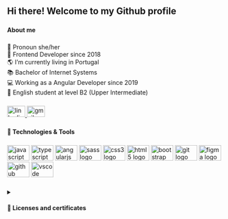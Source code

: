 <h2 align="left">Hi there! Welcome to my Github profile</h2>

###
<h4 align="left">About me</h4>

###
<p align="left">🦄 Pronoun she/her<br>🐣 Frontend Developer since 2018<br>🌎 I’m currently living in Portugal<br>📚 Bachelor of Internet Systems<br>💻 Working as a Angular Developer since 2019<br>🌱 English student at level B2 (Upper Intermediate)</p>

###
<div align="left">
  <a href="https://www.linkedin.com/in/amandawerner/" target="_blank">
    <img src="https://raw.githubusercontent.com/maurodesouza/profile-readme-generator/master/src/assets/icons/social/linkedin/default.svg" width="42" height="26" alt="linkedin logo"  />
  </a>
  <a href="amanda.werner.aw@gmail.com" target="_blank">
    <img src="https://raw.githubusercontent.com/maurodesouza/profile-readme-generator/master/src/assets/icons/social/gmail/default.svg" width="42" height="26" alt="gmail logo"  />
  </a>
</div>

###
<h4 align="left">🚀  Technologies & Tools</h4>

###
<div align="left">
  <img src="https://cdn.jsdelivr.net/gh/devicons/devicon/icons/javascript/javascript-original.svg" height="36" width="52" alt="javascript logo"  />
  <img src="https://cdn.jsdelivr.net/gh/devicons/devicon/icons/typescript/typescript-original.svg" height="36" width="52" alt="typescript logo"  />
  <img src="https://cdn.jsdelivr.net/gh/devicons/devicon/icons/angularjs/angularjs-original.svg" height="36" width="52" alt="angularjs logo"  />
  <img src="https://cdn.jsdelivr.net/gh/devicons/devicon/icons/sass/sass-original.svg" height="36" width="52" alt="sass logo"  />
  <img src="https://cdn.jsdelivr.net/gh/devicons/devicon/icons/css3/css3-original.svg" height="36" width="52" alt="css3 logo"  />
  <img src="https://cdn.jsdelivr.net/gh/devicons/devicon/icons/html5/html5-original.svg" height="36" width="52" alt="html5 logo"  />
  <img src="https://cdn.jsdelivr.net/gh/devicons/devicon/icons/bootstrap/bootstrap-original.svg" height="36" width="52" alt="bootstrap logo"  />
  <img src="https://cdn.jsdelivr.net/gh/devicons/devicon/icons/git/git-original.svg" height="36" width="52" alt="git logo"  />
  <img src="https://cdn.jsdelivr.net/gh/devicons/devicon/icons/figma/figma-original.svg" height="36" width="52" alt="figma logo"  />
  <img src="https://cdn.jsdelivr.net/gh/devicons/devicon/icons/github/github-original.svg" height="36" width="52" alt="github logo"  />
  <img src="https://cdn.jsdelivr.net/gh/devicons/devicon/icons/vscode/vscode-original.svg" height="36" width="52" alt="vscode logo"  />
</div>

###

<details>
 <summary> <h4>🌱 Licenses and certificates</h4></summary>

<small><a href="https://www.udemy.com/certificate/UC-ab9c9af3-4786-45b1-92ff-c1a587594193/"> Aprendendo Redux utilizando NGRX com Angular 13+</a></small></br>
<small><a href="https://cursos.alura.com.br/certificate/c5a13278-9d05-4f10-8ec7-6f876497be04"> Angular: avançando com testes automatizados</a></small></br>
<small><a href="https://cursos.alura.com.br/certificate/89a21b60-beea-4ae4-841b-10dd52cfe9d8">Angular: testes automatizados com Jasmine e Karma</a></small></br>
<small><a href="https://www.udemy.com/certificate/UC-a96b8540-a3e6-429a-8c65-f0bbe24c2267/"> Angular Testing Masterclass</a></small></br>
<small><a href="https://cursos.alura.com.br/certificate/d6004bfb-7252-4102-9dc5-b4d63da09c4e">Angular - Boas práticas em arquitetura e formulários</a></small></br>
 <small><a href="https://www.udemy.com/certificate/UC-61564cfa-c4bc-487b-a189-a519366894ef/">Angular - The Complete Guide (2020 Edition)</a></small></br>
 <small><a href="https://www.freecodecamp.org/certification/aawerner/responsive-web-design">Responsive Web Design</a></small></br>
 <small><a href="https://cursos.alura.com.br/certificate/8b2e7e44-c3b3-4759-9888-b0ab4451e492">Acessibilidade Web</a></small></br>
 <small><a href="https://cursos.alura.com.br/certificate/dd5851c9-1768-4133-aeb7-e2638b32b00a">Arquitetura CSS</a></small></br>
 <small><a href="https://cursos.alura.com.br/certificate/9fa840f9-9293-44c2-a467-1e05a6a119be">Angular Fundamentos</a></small></br>
 <small><a href="https://cursos.alura.com.br/user/amanda-werner/course/css-grid-layout/certificate">CSS Grid</a></small></br>
 <small><a href="https://cursos.alura.com.br/user/amanda-werner/course/sass/certificate">Sass e Compass</a></small></br>
<small><a href="https://cursos.alura.com.br/user/amanda-werner/course/sass/certificate">Sass e Compass</a></small></br>
<small><a href="https://cursos.alura.com.br/certificate/amanda-werner/bootstrap-criacao-single-page-responsiva">BOOTSTRAP: Criação de uma Single-Page responsiva</a></small></br>
<small><a href="https://cursos.alura.com.br/certificate/amanda-werner/posicione-elementos-com-flexbox">Flexbox </a></small> </br>
<small><a href="https://cursos.alura.com.br/certificate/amanda-werner/git">Git </a></small> </br>
<small><a href="https://cursos.alura.com.br/user/amanda-werner/course/http-fundamentos/certificate">HTTP</a></small></br>
<small><a href="https://cursos.alura.com.br/user/amanda-werner/course/chrome-devtools/certificate">CHROME DEVTOOLS</a></small></br>
<small><a href="https://cursos.alura.com.br/user/amanda-werner/course/html5-css3-avancando-css/certificate">HTML5 e CSS3 4 </a></small> </br>
<small><a href="https://cursos.alura.com.br/user/amanda-werner/course/html5-css3-formularios-tabelas/certificate">HTML5 e CSS3 3 </a></small> </br>
<small><a href="https://cursos.alura.com.br/certificate/amanda-werner/avancando-html-css">HTML5 e CSS3 2 </a></small> </br>
<small><a href="https://cursos.alura.com.br/certificate/amanda-werner/introducao-html-css">HTML5 e CSS3 1 </a></small> </br>
<small><a href="https://cursos.alura.com.br/user/amanda-werner/course/javascript-programando-na-linguagem-web/certificate">Javascript</a></small></br>
<small><a href="https://cursos.alura.com.br/user/amanda-werner/course/web-design-responsivo/certificate">Web Design Responsivo</a></small></br> 
</details>


